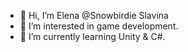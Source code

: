 - 👋 Hi, I’m Elena @Snowbirdie Slavina
- 👀 I’m interested in game development.
- 🌱 I’m currently learning Unity & C#.


<!---
Singingsnowbirdie/Singingsnowbirdie is a ✨ special ✨ repository because its `README.md` (this file) appears on your GitHub profile.
You can click the Preview link to take a look at your changes.
--->
